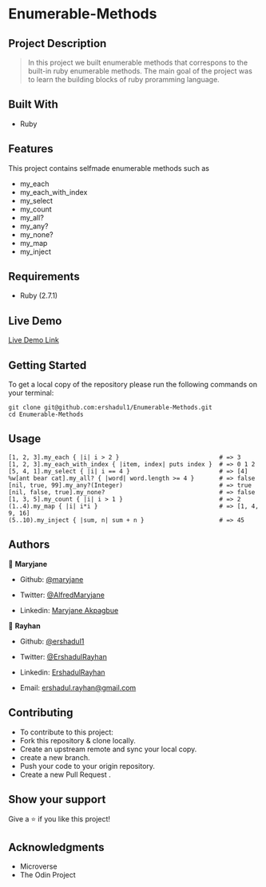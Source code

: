 # Enumerable-Methods

## Project Description
> In this project we built enumerable methods that correspons to the built-in ruby enumerable methods.
The main goal of the project was to learn the building blocks of ruby proramming language.

## Built With
- Ruby

## Features
This project contains selfmade enumerable methods such as
- my_each
- my_each_with_index
- my_select
- my_count
- my_all?
- my_any?
- my_none?
- my_map
- my_inject

## Requirements

- Ruby (2.7.1)
 
## Live Demo

[Live Demo Link](https://repl.it/join/ianlrxsb-ershadul)
​

## Getting Started

To get a local copy of the repository please run the following commands on your terminal:

```
git clone git@github.com:ershadul1/Enumerable-Methods.git
cd Enumerable-Methods
```


## Usage

```
[1, 2, 3].my_each { |i| i > 2 }                            # => 3
[1, 2, 3].my_each_with_index { |item, index| puts index }  # => 0 1 2
[5, 4, 1].my_select { |i| i == 4 }                         # => [4]
%w[ant bear cat].my_all? { |word| word.length >= 4 }       # => false
[nil, true, 99].my_any?(Integer)                           # => true
[nil, false, true].my_none?                                # => false
[1, 3, 5].my_count { |i| i > 1 }                           # => 2
(1..4).my_map { |i| i*i }                                  # => [1, 4, 9, 16]
(5..10).my_inject { |sum, n| sum + n }                     # => 45
```

## Authors

👤 **Maryjane**

- Github: [@maryjane](https://github.com/maryjanee)

- Twitter: [@AlfredMaryjane](https://twitter.com/AlfredMaryjane)

- Linkedin: [Maryjane Akpagbue](https://www.linkedin.com/in/maryjane-akpagbue-1500b7173/)

👤 **Rayhan**
​
- Github: [@ershadul1](https://github.com/ershadul1)

- Twitter: [@ErshadulRayhan](https://twitter.com/ErshadulRayhan)

- Linkedin: [ErshadulRayhan](https://www.linkedin.com/in/ershadulrayhan/)

- Email:  ershadul.rayhan@gmail.com
  ​

## Contributing

- To contribute to this project:
- Fork this repository & clone locally.
- Create an upstream remote and sync your local copy.
- create a new branch.
- Push your code to your origin repository.
- Create a new Pull Request .

## Show your support

Give a ⭐️ if you like this project!
​

## Acknowledgments

- Microverse
- The Odin Project
